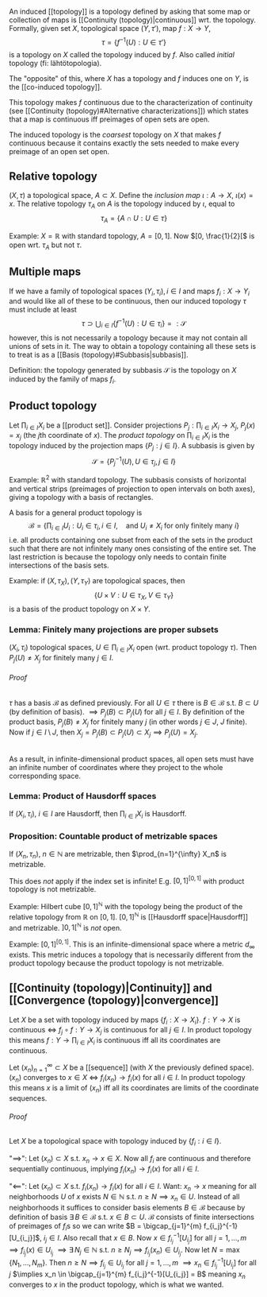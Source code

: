 An induced [[topology]] is a topology defined
by asking that some map or collection of maps is [[Continuity (topology)|continuous]] wrt. the topology.
Formally, given set $X$, topological space $(Y, \tau')$, map $f : X \rightarrow Y$,
$$
\tau = \{f^{-1}(U) : U \in \tau'\}
$$
is a topology on $X$ called the topology induced by $f$.
Also called _initial_ topology (fi: lähtötopologia).

The "opposite" of this, where $X$ has a topology and $f$ induces one on $Y$,
is the [[co-induced topology]].

This topology makes $f$ continuous due to the characterization of continuity
(see [[Continuity (topology)#Alternative characterizations]])
which states that a map is continuous iff preimages of open sets are open.

The induced topology is the _coarsest_ topology on $X$ that makes $f$ continuous
because it contains exactly the sets needed to make every preimage of an open set open.

## Relative topology

$(X, \tau)$ a topological space, $A \subset X$.
Define the _inclusion map_ $\iota : A \rightarrow X$, $\iota(x) = x$.
The relative topology $\tau_A$ on $A$ is the topology induced by $\iota$,
equal to
$$
\tau_A = \{A \cap U : U \in \tau \}
$$

Example: $X = \mathbb{R}$ with standard topology, $A = [0, 1]$.
Now $[0, \frac{1}{2}[$ is open wrt. $\tau_A$ but not $\tau$.

## Multiple maps

If we have a family of topological spaces $(Y_i, \tau_i), i \in I$
and maps $f_i : X \rightarrow Y_i$
and would like all of these to be continuous,
then our induced topology $\tau$ must include at least
$$
\tau \supset \bigcup_{i \in I} \{f^{-1}(U) : U \in \tau_i\} =: \mathcal{S}
$$
however, this is not necessarily a topology
because it may not contain all unions of sets in it.
The way to obtain a topology containing all these sets
is to treat is as a [[Basis (topology)#Subbasis|subbasis]].

Definition: the topology generated by subbasis $\mathcal{S}$
is the topology on $X$ induced by the family of maps $f_i$.

## Product topology

Let $\prod_{i \in I}X_i$ be a [[product set]].
Consider projections $P_j : \prod_{i \in I}X_i \rightarrow X_j$, $P_j(x) = x_j$
(the $j$th coordinate of $x$).
The _product topology_ on $\prod_{i \in I}X_i$
is the topology induced by the projection maps $\{P_j : j \in I\}$.
A subbasis is given by
$$
\mathcal{S} = \{P^{-1}_j(U), U \in \tau_j, j \in I\}
$$

Example: $\mathbb{R}^2$ with standard topology.
The subbasis consists of horizontal and vertical strips
(preimages of projection to open intervals on both axes),
giving a topology with a basis of rectangles.

A basis for a general product topology is
$$
\mathcal{B} = \{\prod_{i \in I} U_i : U_i \in \tau_i, i \in I,
\quad \text{and } U_i \neq X_i \text{ for only finitely many }i \}
$$
i.e. all products containing one subset from each of the sets in the product
such that there are not infinitely many ones consisting of the entire set.
The last restriction is because the topology only needs to contain
finite intersections of the basis sets.

Example: if $(X, \tau_X), (Y, \tau_Y)$ are topological spaces, then
$$
\{U \times V : U \in \tau_X, V \in \tau_Y\}
$$
is a basis of the product topology on $X \times Y$.

### Lemma: Finitely many projections are proper subsets

$(X_i, \tau_i)$ topological spaces, $U \in \prod_{i \in I} X_i$ open
(wrt. product topology $\tau$).
Then $P_j(U) \neq X_j$ for finitely many $j \in I$.
###### Proof
$\tau$ has a basis $\mathcal{B}$ as defined previously.
For all $U \in \tau$ there is $B \in \mathcal{B}$ s.t. $B \subset U$ (by definition of basis).
$\implies P_j(B) \subset P_j(U)$ for all $j \in I$.
By definition of the product basis,
$P_j(B) \neq X_j$ for finitely many $j$ (in other words $j \in J$, $J$ finite).
Now if $j \in I \setminus J$, then $X_j = P_j(B) \subset P_j(U) \subset X_j \implies P_j(U) = X_j$.
######
As a result, in infinite-dimensional product spaces,
all open sets must have an infinite number
of coordinates where they project to the whole corresponding space.

### Lemma: Product of Hausdorff spaces

If $(X_i, \tau_i)$, $i \in I$ are Hausdorff, then $\prod_{i \in I} X_i$ is Hausdorff.

### Proposition: Countable product of metrizable spaces

If $(X_n, \tau_n)$, $n \in \mathbb{N}$ are metrizable,
then $\prod_{n=1}^{\infty} X_n$ is metrizable.

This does _not_ apply if the index set is infinite!
E.g. $[0, 1]^{[0, 1]}$ with product topology is not metrizable.

Example: Hilbert cube $[0, 1]^{\mathbb{N}}$
with the topology being the product of the relative topology from $\mathbb{R}$ on $[0, 1]$.
$[0, 1]^{\mathbb{N}}$ is [[Hausdorff space|Hausdorff]] and metrizable.
$]0, 1[^{\mathbb{N}}$ is _not_ open.

Example: $[0, 1]^{[0, 1]}$.
This is an infinite-dimensional space where a metric $d_{\infty}$ exists.
This metric induces a topology that is necessarily different from the product topology
because the product topology is not metrizable.

## [[Continuity (topology)|Continuity]] and [[Convergence (topology)|convergence]]

Let $X$ be a set with topology induced by maps $\{f_i : X \rightarrow X_i\}$.
$f : Y \rightarrow X$ is continuous
$\iff$ $f_j \circ f : Y \rightarrow X_j$ is continuous for all $j \in I$.
In product topology this means $f : Y \rightarrow \prod_{i \in I} X_i$ is continuous
iff all its coordinates are continuous.

Let $(x_n)_{n=1}^{\infty} \subset X$ be a [[sequence]] (with $X$ the previously defined space).
$(x_n)$ converges to $x \in X$
$\iff$ $f_i(x_n) \longrightarrow f_i(x)$ for all $i \in I$.
In product topology this means $x$ is a limit of $(x_n)$
iff all its coordinates are limits of the coordinate sequences.

###### Proof
Let $X$ be a topological space with topology induced by $\{f_i : i \in I\}$.

"$\implies$": Let $(x_n) \subset X$ s.t. $x_n \longrightarrow x \in X$.
Now all $f_i$ are continuous and therefore sequentially continuous,
implying $f_i(x_n) \longrightarrow f_i(x)$ for all $i \in I$.

"$\impliedby$": Let $(x_n) \subset X$ s.t. $f_i(x_n) \longrightarrow f_i(x)$ for all $i \in I$.
Want: $x_n \longrightarrow x$ meaning for all neighborhoods $U$ of $x$
exists $N \in \mathbb{N}$ s.t. $n \geq N \implies x_n \in U$.
Instead of all neighborhoods it suffices to consider basis elements $B \in \mathcal{B}$
because by definition of basis $\exists\, B \in \mathcal{B}$ s.t. $x \in B \subset U$.
$\mathcal{B}$ consists of finite intersections of preimages of $f_i$s so we can write
$B = \bigcap_{j=1}^{m} f_{i_j}^{-1}[U_{i_j}]$, $i_j \in I$. Also recall that $x \in B$.
Now $x \in f_{i_j}^{-1}[U_{i_j}]$ for all $j = 1, \dots, m$ $\implies f_{i_j}(x) \in U_{i_j}$
$\implies \exists\, N_j \in \mathbb{N}$ s.t. $n \geq N_j \implies f_{i_j}(x_n) \in U_{i_j}$.
Now let $N = \max\{N_1, \dots, N_m\}$.
Then $n \geq N \implies f_{i_j} \in U_{i_j}$ for all $j = 1, \dots, m$
$\implies x_n \in f_{i_j}^{-1}[U_{i_j}]$ for all $j$
$\implies x_n \in \bigcap_{j=1}^{m} f_{i_j}^{-1}[U_{i_j}] = B$
meaning $x_n$ converges to $x$ in the product topology, which is what we wanted.
